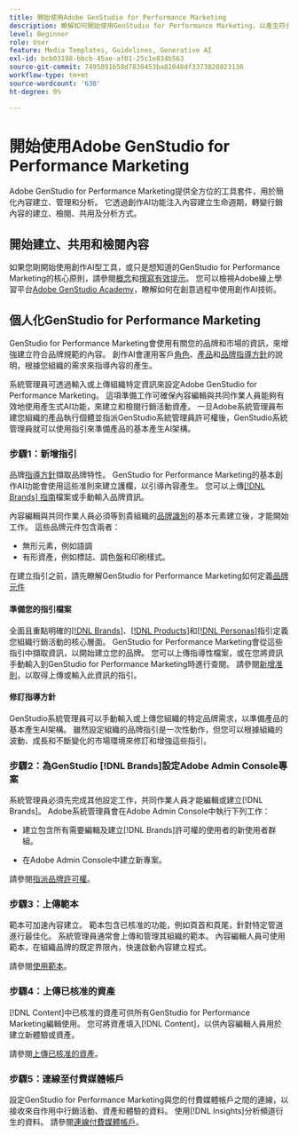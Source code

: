 ```yaml
---
title: 開始使用Adobe GenStudio for Performance Marketing
description: 瞭解如何開始使用GenStudio for Performance Marketing，以產生符合品牌的行銷內容並加快行銷活動管理。
level: Beginner
role: User
feature: Media Templates, Guidelines, Generative AI
exl-id: bcb03198-bbcb-45ae-af01-25c1e834b563
source-git-commit: 7495891b58d7830453ba81048df3373820823136
workflow-type: tm+mt
source-wordcount: '638'
ht-degree: 0%

---
```


# 開始使用Adobe GenStudio for Performance Marketing

Adobe GenStudio for Performance Marketing提供全方位的工具套件，用於簡化內容建立、管理和分析。 它透過創作AI功能注入內容建立生命週期，轉變行銷內容的建立、檢閱、共用及分析方式。

## 開始建立、共用和檢閱內容

如果您剛開始使用創作AI型工具，或只是想知道的GenStudio for Performance Marketing的核心原則，請參閱[概念](/help/user-guide/concepts.md)和[撰寫有效提示](/help/user-guide/effective-prompts.md)。 您可以檢視Adobe線上學習平台[Adobe GenStudio Academy](https://learningmanager.adobe.com/genstudioacademy)，瞭解如何在創意過程中使用創作AI技術。

## 個人化GenStudio for Performance Marketing

GenStudio for Performance Marketing會使用有關您的品牌和市場的資訊，來增強建立符合品牌規範的內容。 創作AI會運用客戶[角色](/help/user-guide/guidelines/personas.md)、[產品](/help/user-guide/guidelines/products.md)和[品牌指導方針](/help/user-guide/guidelines/overview.md)的說明，根據您組織的需求來指導內容的產生。

系統管理員可透過輸入或上傳組織特定資訊來設定Adobe GenStudio for Performance Marketing。 這項準備工作可確保內容編輯與共同作業人員能夠有效地使用產生式AI功能，來建立和檢閱行銷活動資產。 一旦Adobe系統管理員布建您組織的產品執行個體並指派GenStudio系統管理員許可權後，GenStudio系統管理員就可以使用指引來準備產品的基本產生AI架構。

### 步驟1：新增指引

品牌[指導方針](/help/user-guide/guidelines/overview.md)擷取品牌特性。 GenStudio for Performance Marketing的基本創作AI功能會使用這些准則來建立護欄，以引導內容產生。 您可以上傳[[!DNL Brands] 指南](/help/user-guide/guidelines/brands.md)檔案或手動輸入品牌資訊。

內容編輯與共同作業人員必須等到貴組織的[品牌識別](/help/user-guide/guidelines/brands.md)的基本元素建立後，才能開始工作。 這些品牌元件包含兩者：

* 無形元素，例如語調
* 有形資產，例如標誌、調色盤和印刷樣式。

在建立指引之前，請先瞭解GenStudio for Performance Marketing如何定義[品牌元件](/help/user-guide/guidelines/brands.md)

#### 準備您的指引檔案

全面且重點明確的[[!DNL Brands]](/help/user-guide/guidelines/brands.md)、[[!DNL Products]](/help/user-guide/guidelines/products.md)和[[!DNL Personas]](/help/user-guide/guidelines/personas.md)指引定義您組織行銷活動的核心層面。 GenStudio for Performance Marketing會從這些指引中擷取資訊，以開始建立您的品牌。 您可以上傳指導性檔案，或在您將資訊手動輸入到GenStudio for Performance Marketing時進行查閱。 請參閱[新增准則](/help/user-guide/guidelines/overview.md)，以取得上傳或輸入此資訊的指引。

#### 修訂指導方針

GenStudio系統管理員可以手動輸入或上傳您組織的特定品牌需求，以準備產品的基本產生AI架構。 雖然設定組織的品牌指引是一次性動作，但您可以根據組織的波動、成長和不斷變化的市場環境來修訂和增強這些指引。

### 步驟2：為GenStudio [!DNL Brands]設定Adobe Admin Console專案

系統管理員必須先完成其他設定工作，共同作業人員才能編輯或建立[!DNL Brands]。 Adobe系統管理員會在Adobe Admin Console中執行下列工作：

* 建立包含所有需要編輯及建立[!DNL Brands]許可權的使用者的新使用者群組。

* 在Adobe Admin Console中建立新專案。

請參閱[指派品牌許可權](configure-brand-permissions.md)。

### 步驟3：上傳範本

範本可加速內容建立。 範本包含已核准的功能，例如頁首和頁尾，針對特定管道進行最佳化。 系統管理員通常會上傳和管理其組織的範本。 內容編輯人員可使用範本，在組織品牌的既定界限內，快速啟動內容建立程式。

請參閱[使用範本](/help/user-guide/content/use-templates.md)。

### 步驟4：上傳已核准的資產

[!DNL Content]中已核准的資產可供所有GenStudio for Performance Marketing編輯使用。 您可將資產填入[!DNL Content]，以供內容編輯人員用於建立新體驗或資產。

請參閱[上傳已核准的資產](/help/user-guide/content/manage-assets.md)。

### 步驟5：連線至付費媒體帳戶

設定GenStudio for Performance Marketing與您的付費媒體帳戶之間的連線，以接收來自作用中行銷活動、資產和體驗的資料。 使用[!DNL Insights]分析頻道衍生的資料。 請參閱[連線付費媒體帳戶](/help/user-guide/connectors/connect-channel.md)。
